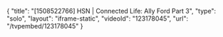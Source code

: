 {
    "title": "[1508522766] HSN | Connected Life: Ally Ford Part 3",
    "type": "solo",
    "layout": "iframe-static",
    "videoId": "123178045",
    "url": "\/tvpembed\/123178045"
}